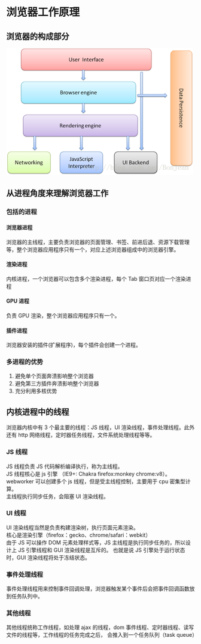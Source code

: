 <!--
 * @Author: 鱼小柔
 * @Date: 2021-04-14 20:28:39
 * @LastEditors: your name
 * @LastEditTime: 2021-04-14 20:32:40
 * @Description: 浏览器的工作原理
-->
# 浏览器工作原理



## 浏览器的构成部分

![浏览器的构成](./static/browser-parts.png "浏览器的构成")

## 从进程角度来理解浏览器工作

### 包括的进程

#### 浏览器进程

浏览器的主线程，主要负责浏览器的页面管理、书签、前进后退、资源下载管理等，整个浏览器应用程序只有一个，对应上述浏览器组成中的浏览器引擎。

#### 渲染进程

内核进程，一个浏览器可以包含多个渲染进程，每个 Tab 窗口页对应一个渲染进程

#### GPU 进程

负责 GPU 渲染，整个浏览器应用程序只有一个。

#### 插件进程

浏览器安装的插件(扩展程序)，每个插件会创建一个进程。

### 多进程的优势

1. 避免单个页面奔溃影响整个浏览器
2. 避免第三方插件奔溃影响整个浏览器
3. 充分利用多核优势

## 内核进程中的线程

浏览器内核中有 3 个最主要的线程：JS 线程，UI 渲染线程，事件处理线程。此外还有 http 网络线程，定时器任务线程，文件系统处理线程等等。

### JS 线程

JS 线程负责 JS 代码解析编译执行，称为主线程。<br>
JS 线程核心是 js 引擎 （IE9+: Chakra firefox:monkey chrome:v8）。<br>
webworker 可以创建多个 js 线程，但是受主线程控制，主要用于 cpu 密集型计算。<br>
主线程执行同步任务，会阻塞 UI 渲染线程。

### UI 线程

UI 渲染线程当然是负责构建渲染树，执行页面元素渲染。<br>
核心是渲染引擎（firefox：gecko、chrome/safari：webkit）<br>
由于 JS 可以操作 DOM 元素处理样式等，JS 主线程是执行同步任务的，所以设计上 JS 引擎线程和 GUI 渲染线程是互斥的。 也就是说 JS 引擎处于运行状态时，GUI 渲染线程将处于冻结状态。

### 事件处理线程

事件处理线程用来控制事件回调处理，浏览器触发某个事件后会把事件回调函数放到任务队列中。

### 其他线程

其他线程统称工作线程，如处理 ajax 的线程，dom 事件线程、定时器线程、读写文件的线程等，工作线程的任务完成之后， 会推入到一个任务队列（task queue）

